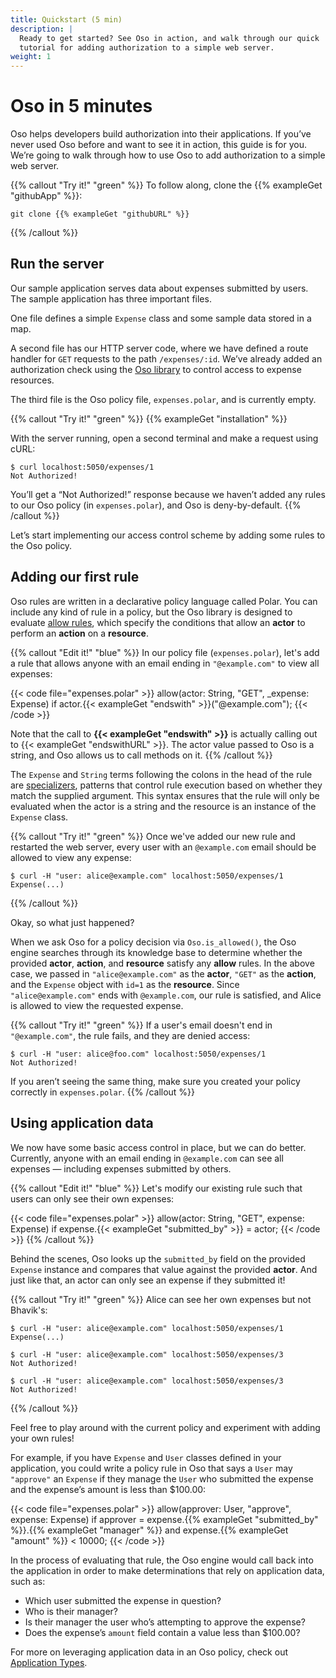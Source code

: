 ```yaml
---
title: Quickstart (5 min)
description: |
  Ready to get started? See Oso in action, and walk through our quick
  tutorial for adding authorization to a simple web server.
weight: 1
---
```


# Oso in 5 minutes

Oso helps developers build authorization into their applications. If you’ve
never used Oso before and want to see it in action, this guide is for you.
We’re going to walk through how to use Oso to add authorization to a simple web
server.

{{% callout "Try it!" "green" %}}
  To follow along, clone the {{% exampleGet "githubApp" %}}:

  ```console
  git clone {{% exampleGet "githubURL" %}}
  ```
{{% /callout %}}

## Run the server

Our sample application serves data about expenses submitted by users. The
sample application has three important files.

One file defines a simple `Expense` class and some sample data stored in a map.

A second file has our HTTP server code, where we have defined a route handler
for `GET` requests to the path `/expenses/:id`. We’ve already added an
authorization check using the [Oso library](reference) to control access to
expense resources. <!-- TODO(gj): You can learn more about how to add Oso to
your application [here](Add To Your Application). -->

The third file is the Oso policy file, `expenses.polar`, and is currently
empty.

{{% callout "Try it!" "green" %}}
{{% exampleGet "installation" %}}

With the server running, open a second terminal and make a request using
cURL:

```console
$ curl localhost:5050/expenses/1
Not Authorized!
```

You’ll get a “Not Authorized!” response because we haven’t added any rules to
our Oso policy (in `expenses.polar`), and Oso is deny-by-default.
{{% /callout %}}

Let’s start implementing our access control scheme by adding some rules to the
Oso policy.

## Adding our first rule

Oso rules are written in a declarative policy language called Polar. You can
include any kind of rule in a policy, but the Oso library is designed to
evaluate [allow rules](glossary#allow-rules), which specify the conditions that
allow an **actor** to perform an **action** on a **resource**.

{{% callout "Edit it!" "blue" %}}
In our policy file (`expenses.polar`), let's add a rule that allows anyone
with an email ending in `"@example.com"` to view all expenses:

{{< code file="expenses.polar" >}}
allow(actor: String, "GET", _expense: Expense) if
    actor.{{< exampleGet "endswith" >}}("@example.com");
{{< /code >}}

Note that the call to **{{< exampleGet "endswith" >}}** is actually calling
out to {{< exampleGet "endswithURL" >}}. The actor value passed to Oso is a
string, and Oso allows us to call methods on it.
{{% /callout %}}

The `Expense` and `String` terms following the colons in the head of the rule
are [specializers](polar-syntax#specialization), patterns that control rule
execution based on whether they match the supplied argument. This syntax
ensures that the rule will only be evaluated when the actor is a string and the
resource is an instance of the `Expense` class.

{{% callout "Try it!" "green" %}}
  Once we've added our new rule and restarted the web server, every user with
  an `@example.com` email should be allowed to view any expense:

  ```console
  $ curl -H "user: alice@example.com" localhost:5050/expenses/1
  Expense(...)
  ```
{{% /callout %}}

Okay, so what just happened?

When we ask Oso for a policy decision via `Oso.is_allowed()`, the Oso engine
searches through its knowledge base to determine whether the provided
**actor**, **action**, and **resource** satisfy any **allow** rules. In the
above case, we passed in `"alice@example.com"` as the **actor**, `"GET"` as the
**action**, and the `Expense` object with `id=1` as the **resource**. Since
`"alice@example.com"` ends with `@example.com`, our rule is satisfied, and
Alice is allowed to view the requested expense.

{{% callout "Try it!" "green" %}}
  If a user's email doesn't end in `"@example.com"`, the rule fails, and they
  are denied access:

```console
$ curl -H "user: alice@foo.com" localhost:5050/expenses/1
Not Authorized!
```

  If you aren’t seeing the same thing, make sure you created your policy
  correctly in `expenses.polar`.
{{% /callout %}}

## Using application data

We now have some basic access control in place, but we can do better.
Currently, anyone with an email ending in `@example.com` can see all expenses —
including expenses submitted by others.

{{% callout "Edit it!" "blue" %}}
  Let's modify our existing rule such that users can only see their own
  expenses:

  {{< code file="expenses.polar" >}}
  allow(actor: String, "GET", expense: Expense) if
      expense.{{< exampleGet "submitted_by" >}} = actor;
  {{< /code >}}
{{% /callout %}}

Behind the scenes, Oso looks up the `submitted_by` field on the provided
`Expense` instance and compares that value against the provided **actor**. And
just like that, an actor can only see an expense if they submitted it!

{{% callout "Try it!" "green" %}}
  Alice can see her own expenses but not Bhavik's:

```console
$ curl -H "user: alice@example.com" localhost:5050/expenses/1
Expense(...)
```

```console
$ curl -H "user: alice@example.com" localhost:5050/expenses/3
Not Authorized!
```

  ```console
  $ curl -H "user: alice@example.com" localhost:5050/expenses/3
  Not Authorized!
  ```
{{% /callout %}}

Feel free to play around with the current policy and experiment with adding
your own rules!

For example, if you have `Expense` and `User` classes defined in your
application, you could write a policy rule in Oso that says a `User` may
`"approve"` an `Expense` if they manage the `User` who submitted the expense
and the expense’s amount is less than $100.00:

{{< code file="expenses.polar" >}}
allow(approver: User, "approve", expense: Expense) if
    approver = expense.{{% exampleGet "submitted_by" %}}.{{% exampleGet "manager" %}}
    and expense.{{% exampleGet "amount" %}} < 10000;
{{< /code >}}

In the process of evaluating that rule, the Oso engine would call back into the
application in order to make determinations that rely on application data, such
as:

- Which user submitted the expense in question?
- Who is their manager?
- Is their manager the user who’s attempting to approve the expense?
- Does the expense’s `amount` field contain a value less than $100.00?

For more on leveraging application data in an Oso policy, check out
[Application Types](policies#application-types).
